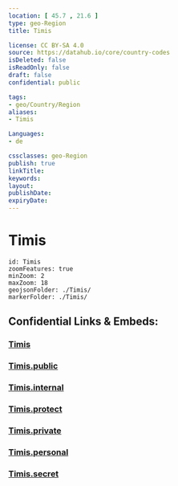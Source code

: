 ```yaml
---
location: [ 45.7 , 21.6 ] 
type: geo-Region
title: Timis

license: CC BY-SA 4.0
source: https://datahub.io/core/country-codes
isDeleted: false
isReadOnly: false
draft: false
confidential: public

tags:
- geo/Country/Region
aliases:
- Timis

Languages:
- de

cssclasses: geo-Region
publish: true
linkTitle: 
keywords: 
layout: 
publishDate: 
expiryDate: 
---
```


# Timis

```leaflet
id: Timis
zoomFeatures: true 
minZoom: 2 
maxZoom: 18
geojsonFolder: ./Timis/
markerFolder: ./Timis/
```


## Confidential Links & Embeds: 

### [Timis](/_Standards/Earth/Continent/Europe/Europe~East/Romania/Regions~Romania/Romania~Vest/Timis.md) 

### [Timis.public](/_public/Earth/Continent/Europe/Europe~East/Romania/Regions~Romania/Romania~Vest/Timis.public.md) 

### [Timis.internal](/_internal/Earth/Continent/Europe/Europe~East/Romania/Regions~Romania/Romania~Vest/Timis.internal.md) 

### [Timis.protect](/_protect/Earth/Continent/Europe/Europe~East/Romania/Regions~Romania/Romania~Vest/Timis.protect.md) 

### [Timis.private](/_private/Earth/Continent/Europe/Europe~East/Romania/Regions~Romania/Romania~Vest/Timis.private.md) 

### [Timis.personal](/_personal/Earth/Continent/Europe/Europe~East/Romania/Regions~Romania/Romania~Vest/Timis.personal.md) 

### [Timis.secret](/_secret/Earth/Continent/Europe/Europe~East/Romania/Regions~Romania/Romania~Vest/Timis.secret.md)

